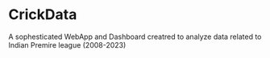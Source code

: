 # CrickData
A sophesticated WebApp and Dashboard creatred to analyze data related to Indian Premire league (2008-2023)
